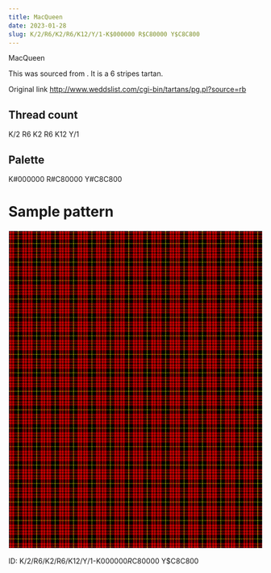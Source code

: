 ```yaml
---
title: MacQueen
date: 2023-01-28
slug: K/2/R6/K2/R6/K12/Y/1-K$000000 R$C80000 Y$C8C800
---
```

MacQueen

This was sourced from <no value>.  It is a 6 stripes tartan.

Original link http://www.weddslist.com/cgi-bin/tartans/pg.pl?source=rb

## Thread count
K/2 R6 K2 R6 K12 Y/1

## Palette
K#000000 R#C80000 Y#C8C800

# Sample pattern

![Tartan detail](tartan.png "K/2 R6 K2 R6 K12 Y/1 tartan")

ID: K/2/R6/K2/R6/K12/Y/1-K$000000 R$C80000 Y$C8C800